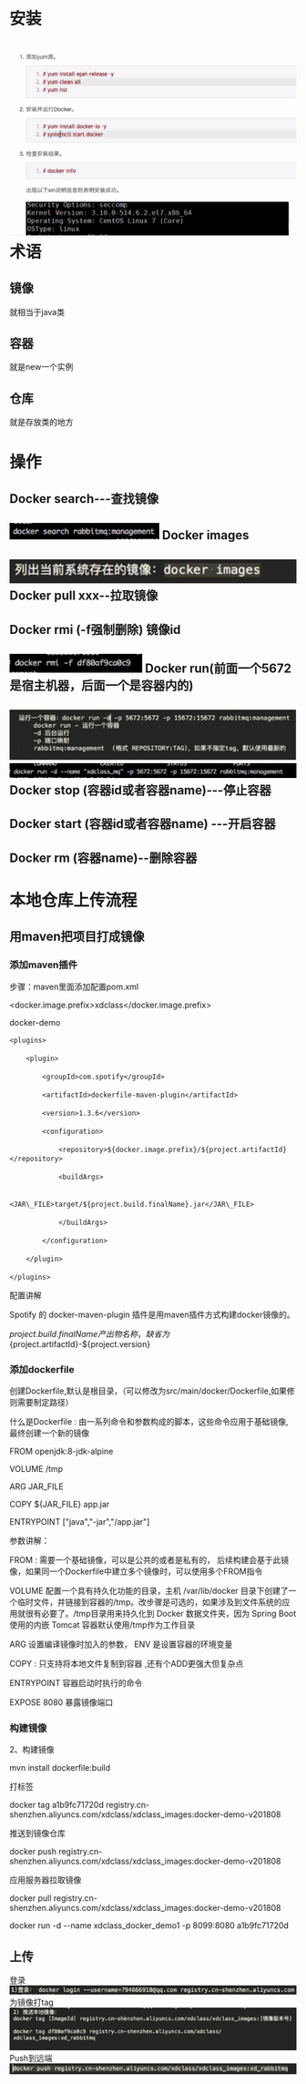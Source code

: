 **安装**
======
![](../_v_images/_1582711301_1254.png)
****术语****
==========

****镜像****
----------

就相当于java类

****容器****
----------

就是new一个实例

****仓库****
----------

就是存放类的地方

****操作****
==========

****Docker search---查找镜像****
----------------------------
![](../_v_images/_1582711311_15347.png)
****Docker images****
---------------------
![](../_v_images/_1582711316_12240.png)
****Docker pull xxx--拉取镜像****
-----------------------------

****Docker rmi (-f强制删除) 镜像id****
--------------------------------
![](../_v_images/_1582711324_8475.png)
****Docker run(前面一个5672是宿主机器，后面一个是容器内的)****
-------------------------------------------
![](../_v_images/_1582711633_24264.png)
![](../_v_images/_1582711638_18565.png)
****Docker stop  (容器id或者容器name)---停止容器****
------------------------------------------

****Docker start (容器id或者容器name) ---开启容器****
-------------------------------------------

****Docker rm (容器name)--删除容器****
--------------------------------

****本地仓库上传流程****
================

****用maven把项目打成镜像****
---------------------

### ****添加maven插件****

步骤：maven里面添加配置pom.xml

 <properties>

   <docker.image.prefix>xdclass</docker.image.prefix>

</properties>

<build>

<finalName>docker-demo</finalName>

    <plugins>

        <plugin>

            <groupId>com.spotify</groupId>

            <artifactId>dockerfile-maven-plugin</artifactId>

            <version>1.3.6</version>

            <configuration>

                <repository>${docker.image.prefix}/${project.artifactId}</repository>

                <buildArgs>

                    <JAR\_FILE>target/${project.build.finalName}.jar</JAR\_FILE>

                </buildArgs>

            </configuration>

        </plugin>

    </plugins>

</build>

配置讲解

Spotify 的 docker-maven-plugin 插件是用maven插件方式构建docker镜像的。

${project.build.finalName} 产出物名称，缺省为${project.artifactId}-${project.version}

### ****添加dockerfile****

创建Dockerfile,默认是根目录，（可以修改为src/main/docker/Dockerfile,如果修则需要制定路径）

什么是Dockerfile : 由一系列命令和参数构成的脚本，这些命令应用于基础镜像, 最终创建一个新的镜像

FROM openjdk:8-jdk-alpine

VOLUME /tmp

ARG JAR_FILE

COPY ${JAR_FILE} app.jar

ENTRYPOINT \["java","-jar","/app.jar"\]

参数讲解：

FROM <image>:<tag> 需要一个基础镜像，可以是公共的或者是私有的， 后续构建会基于此镜像，如果同一个Dockerfile中建立多个镜像时，可以使用多个FROM指令

VOLUME  配置一个具有持久化功能的目录，主机 /var/lib/docker 目录下创建了一个临时文件，并链接到容器的/tmp。改步骤是可选的，如果涉及到文件系统的应用就很有必要了。/tmp目录用来持久化到 Docker 数据文件夹，因为 Spring Boot 使用的内嵌 Tomcat 容器默认使用/tmp作为工作目录

ARG  设置编译镜像时加入的参数， ENV 是设置容器的环境变量

COPY : 只支持将本地文件复制到容器 ,还有个ADD更强大但复杂点

ENTRYPOINT 容器启动时执行的命令

EXPOSE 8080 暴露镜像端口

### ****构建镜像****

2、构建镜像

mvn install dockerfile:build

打标签

docker tag a1b9fc71720d registry.cn-shenzhen.aliyuncs.com/xdclass/xdclass_images:docker-demo-v201808

推送到镜像仓库

docker push registry.cn-shenzhen.aliyuncs.com/xdclass/xdclass_images:docker-demo-v201808

应用服务器拉取镜像

docker pull registry.cn-shenzhen.aliyuncs.com/xdclass/xdclass_images:docker-demo-v201808

docker run -d --name xdclass\_docker\_demo1 -p 8099:8080  a1b9fc71720d

****上传****
----------

登录
![](../_v_images/_1582711661_23734.png)
为镜像打tag
![](../_v_images/_1582711664_16090.png)
Push到远端
![](../_v_images/_1582711670_17270.png)